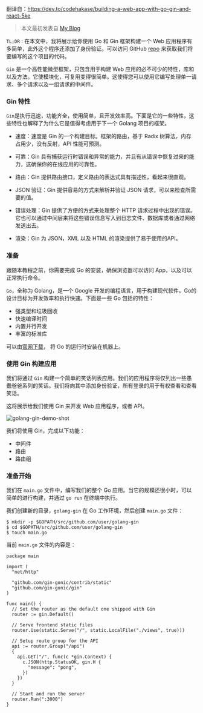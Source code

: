

翻译自：https://dev.to/codehakase/building-a-web-app-with-go-gin-and-react-5ke



>  本文最初发表自 [My Blog](https://hakaselogs.me/2018-04-20/building-a-web-app-with-go-gin-and-react)



`TL;DR：`在本文中，我将展示给你使用 Go 和 Gin 框架构建一个 Web 应用程序有多简单，此外这个程序还添加了身份验证。可以访问 GitHub [repo](https://github.com/codehakase/golang-gin)  来获取我们将要编写的这个项目的代码。



`Gin` 是一个高性能微型框架，只包含用于构建 Web 应用的必不可少的特性，库和以及方法。它使模块化，可复用变得很简单。这使得您可以使用它编写处理单一请求、多个请求以及一组请求的中间件。



### Gin 特性



`Gin`是执行迅速，功能齐全，使用简单，且开发效率高。下面是它的一些特性，这些特性也解释了为什么它是值得考虑用于下一个 Golang 项目的框架。



- 速度：速度是 Gin 的一个构建目标。框架的路由，基于 Radix 树算法，内存占用少，没有反射，API 性能可预测。



- 可靠：Gin 具有捕获运行时错误和异常的能力，并且有从错误中恢复过来的能力，这确保你的在线应用的可靠性。



- 路由：Gin 提供路由接口，定义路由的表达式具有描述性，看起来很直观。



- JSON 验证：Gin 提供容易的方式来解析并验证 JSON 请求，可以来检查所需要的值。



- 错误处理：Gin 提供了方便的方式来处理整个 HTTP 请求过程中出现的错误。它也可以通过中间层来将这些错误信息写入到日志文件、数据库或者通过网络发送出去。



- 渲染：Gin 为 JSON，XML 以及 HTML 的渲染提供了易于使用的API。



### 准备 



跟随本教程之前，你需要完成 Go 的安装，确保浏览器可以访问 App，以及可以正常执行命令。



`Go`，全称为 Golang，是一个 Google 开发的编程语言，用于构建现代软件。Go的设计目标为开发效率和执行快速。下面是一些 Go 包括的特性：



- 强类型和垃圾回收
- 快速编译时间
- 内置并行开发
- 丰富的标准库



可以由[官网下载](https://golang.org/dl/)， 将 Go 的运行时安装在机器上。



### 使用 Gin 构建应用



我们将通过 `Gin` 构建一个简单的笑话列表应用。我们的应用程序将仅列出一些愚蠢爸爸系列的笑话。我们将向其中添加身份验证，所有登录的用于有权查看和查看笑话。



这将展示给我们使用 Gin 来开发 Web 应用程序，或者 API。



![golang-gin-demo-shot](https://res.cloudinary.com/practicaldev/image/fetch/s--78Nii8DR--/c_limit%2Cf_auto%2Cfl_progressive%2Cq_auto%2Cw_880/https://user-images.githubusercontent.com/9336187/38371873-6ccabb50-38e5-11e8-9b67-b97cc2ce98c6.png)



我们将使用 Gin，完成以下功能：



- 中间件
- 路由
- 路由组



### 准备开始



我们在 `main.go` 文件中，编写我们的整个 Go 应用。当它的规模还很小时，可以简单的进行构建，并通过 `go run` 在终端中执行。



我们创建新的目录，`golang-gin` 在 Go 工作环境，然后创建 `main.go` 文件：

```
$ mkdir -p $GOPATH/src/github.com/user/golang-gin
$ cd $GOPATH/src/github.com/user/golang-gin
$ touch main.go
```

当前 `main.go` 文件的内容是：

```
package main

import (
  "net/http"

  "github.com/gin-gonic/contrib/static"
  "github.com/gin-gonic/gin"
)

func main() {
  // Set the router as the default one shipped with Gin
  router := gin.Default()

  // Serve frontend static files
  router.Use(static.Serve("/", static.LocalFile("./views", true)))

  // Setup route group for the API
  api := router.Group("/api")
  {
    api.GET("/", func(c *gin.Context) {
      c.JSON(http.StatusOK, gin.H {
        "message": "pong",
      })
    })
  }

  // Start and run the server
  router.Run(":3000")
}
```











